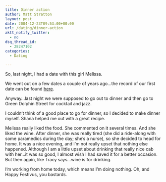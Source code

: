```yaml
---
title: Dinner action
author: Matt Stratton
layout: post
date: 2004-12-23T09:53:00+00:00
url: /dating/dinner-action
aktt_notify_twitter:
  - no
dsq_thread_id:
  - 28247102
categories:
  - Dating

---
```

So, last night, I had a date with this girl Melissa.

We went out on a few dates a couple of years ago&#8230;the record of our first date can be found [here][1].

Anyway&#8230;last night we were supposed to go out to dinner and then go to Green Dolphin Street for cocktail and jazz.

I couldn&#8217;t think of a good place to go for dinner, so I decided to make dinner myself. Shana helped me out with a great recipe.

Melissa really liked the food. She commented on it several times. And she liked the wine. After dinner, she was really tired (she did a ride-along with some paramedics during the day; she&#8217;s a nurse), so she decided to head for home. It was a nice evening, and I&#8217;m not really upset that nothing else happened. Although I am a little upset about drinking that really nice cab with her&#8230;it was so good, I almost wish I had saved it for a better occasion. But then again, like Tracy says&#8230;wine is for drinking.

I&#8217;m working from home today, which means I&#8217;m doing nothing. Oh, and Happy Festivus, you bastards.

 [1]: https://www.livejournal.com/users/mugsy1274/68754.html